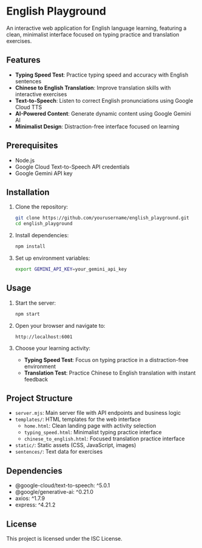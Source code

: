 # English Playground

An interactive web application for English language learning, featuring a clean, minimalist interface focused on typing practice and translation exercises.

## Features

- **Typing Speed Test**: Practice typing speed and accuracy with English sentences
- **Chinese to English Translation**: Improve translation skills with interactive exercises
- **Text-to-Speech**: Listen to correct English pronunciations using Google Cloud TTS
- **AI-Powered Content**: Generate dynamic content using Google Gemini AI
- **Minimalist Design**: Distraction-free interface focused on learning

## Prerequisites

- Node.js
- Google Cloud Text-to-Speech API credentials
- Google Gemini API key

## Installation

1. Clone the repository:
   ```bash
   git clone https://github.com/yourusername/english_playground.git
   cd english_playground
   ```

2. Install dependencies:
   ```bash
   npm install
   ```

3. Set up environment variables:
   ```bash
   export GEMINI_API_KEY=your_gemini_api_key
   ```

## Usage

1. Start the server:
   ```bash
   npm start
   ```

2. Open your browser and navigate to:
   ```
   http://localhost:6001
   ```

3. Choose your learning activity:
   - **Typing Speed Test**: Focus on typing practice in a distraction-free environment
   - **Translation Test**: Practice Chinese to English translation with instant feedback

## Project Structure

- `server.mjs`: Main server file with API endpoints and business logic
- `templates/`: HTML templates for the web interface
  - `home.html`: Clean landing page with activity selection
  - `typing_speed.html`: Minimalist typing practice interface
  - `chinese_to_english.html`: Focused translation practice interface
- `static/`: Static assets (CSS, JavaScript, images)
- `sentences/`: Text data for exercises

## Dependencies

- @google-cloud/text-to-speech: ^5.0.1
- @google/generative-ai: ^0.21.0
- axios: ^1.7.9
- express: ^4.21.2

## License

This project is licensed under the ISC License.